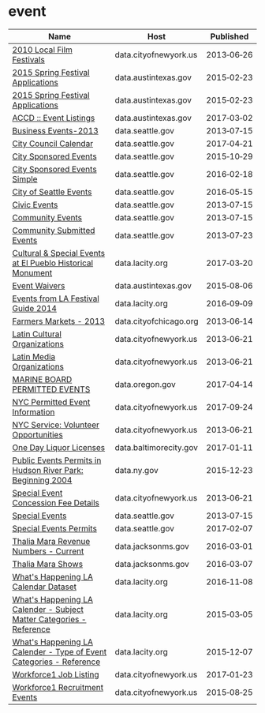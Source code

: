 # event

Name | Host | Published
---- | ---- | ---------
[2010 Local Film Festivals](../datasets/yggg-xf4b.md) | data.cityofnewyork.us | 2013&#x2011;06&#x2011;26
[2015 Spring Festival Applications](../datasets/x64f-gjq4.md) | data.austintexas.gov | 2015&#x2011;02&#x2011;23
[2015 Spring Festival Applications](../datasets/x64f-gjq4.md) | data.austintexas.gov | 2015&#x2011;02&#x2011;23
[ACCD :: Event Listings](../datasets/p9ma-z6y9.md) | data.austintexas.gov | 2017&#x2011;03&#x2011;02
[Business Events-2013](../datasets/8ia9-etqi.md) | data.seattle.gov | 2013&#x2011;07&#x2011;15
[City Council Calendar](../datasets/ivxr-h48f.md) | data.seattle.gov | 2017&#x2011;04&#x2011;21
[City Sponsored Events](../datasets/7m6y-k25v.md) | data.seattle.gov | 2015&#x2011;10&#x2011;29
[City Sponsored Events Simple](../datasets/39xq-zv8h.md) | data.seattle.gov | 2016&#x2011;02&#x2011;18
[City of Seattle Events](../datasets/cprz-jsz8.md) | data.seattle.gov | 2016&#x2011;05&#x2011;15
[Civic Events](../datasets/tta6-nr36.md) | data.seattle.gov | 2013&#x2011;07&#x2011;15
[Community Events](../datasets/mmhs-cjev.md) | data.seattle.gov | 2013&#x2011;07&#x2011;15
[Community Submitted Events](../datasets/t5mx-wchj.md) | data.seattle.gov | 2013&#x2011;07&#x2011;23
[Cultural & Special Events at El Pueblo Historical Monument](../datasets/8sbu-dvfy.md) | data.lacity.org | 2017&#x2011;03&#x2011;20
[Event Waivers](../datasets/fytz-zuei.md) | data.austintexas.gov | 2015&#x2011;08&#x2011;06
[Events from LA Festival Guide 2014](../datasets/acy8-72w9.md) | data.lacity.org | 2016&#x2011;09&#x2011;09
[Farmers Markets - 2013](../datasets/i8y3-ytj4.md) | data.cityofchicago.org | 2013&#x2011;06&#x2011;14
[Latin Cultural Organizations](../datasets/799n-b76v.md) | data.cityofnewyork.us | 2013&#x2011;06&#x2011;21
[Latin Media Organizations](../datasets/9z9b-6hvk.md) | data.cityofnewyork.us | 2013&#x2011;06&#x2011;21
[MARINE BOARD PERMITTED EVENTS](../datasets/7zxm-9fbf.md) | data.oregon.gov | 2017&#x2011;04&#x2011;14
[NYC Permitted Event Information](../datasets/tvpp-9vvx.md) | data.cityofnewyork.us | 2017&#x2011;09&#x2011;24
[NYC Service: Volunteer Opportunities](../datasets/bquu-z2ht.md) | data.cityofnewyork.us | 2013&#x2011;06&#x2011;21
[One Day Liquor Licenses](../datasets/bcxw-m234.md) | data.baltimorecity.gov | 2017&#x2011;01&#x2011;11
[Public Events Permits in Hudson River Park: Beginning 2004](../datasets/nwx8-ckzy.md) | data.ny.gov | 2015&#x2011;12&#x2011;23
[Special Event Concession Fee Details](../datasets/7cqi-bt79.md) | data.cityofnewyork.us | 2013&#x2011;06&#x2011;21
[Special Events](../datasets/fva2-7c82.md) | data.seattle.gov | 2013&#x2011;07&#x2011;15
[Special Events Permits](../datasets/dm95-f8w5.md) | data.seattle.gov | 2017&#x2011;02&#x2011;07
[Thalia Mara Revenue Numbers - Current](../datasets/n89e-qb3v.md) | data.jacksonms.gov | 2016&#x2011;03&#x2011;01
[Thalia Mara Shows](../datasets/fcrk-mukz.md) | data.jacksonms.gov | 2016&#x2011;03&#x2011;07
[What's Happening LA Calendar Dataset](../datasets/d3th-bqdk.md) | data.lacity.org | 2016&#x2011;11&#x2011;08
[What's Happening LA Calender - Subject Matter Categories - Reference](../datasets/746u-cr6b.md) | data.lacity.org | 2015&#x2011;03&#x2011;05
[What's Happening LA Calender - Type of Event Categories - Reference](../datasets/si79-fpzd.md) | data.lacity.org | 2015&#x2011;12&#x2011;07
[Workforce1 Job Listing](../datasets/ay9k-vznm.md) | data.cityofnewyork.us | 2017&#x2011;01&#x2011;23
[Workforce1 Recruitment Events](../datasets/kf2b-aeh5.md) | data.cityofnewyork.us | 2015&#x2011;08&#x2011;25

